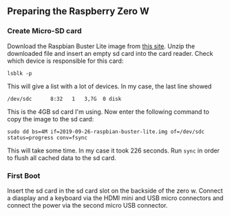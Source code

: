 ## Preparing the Raspberry Zero W

### Create Micro-SD card
Download the Raspbian Buster Lite image from [this site](https://www.raspberrypi.org/downloads/raspbian/).
Unzip the downloaded file and insert an empty sd card into the card reader.
Check which device is responsible for this card:

    lsblk -p
    
This will give a list with a lot of devices. In my case, the last line showed

    /dev/sdc      8:32   1   3,7G  0 disk

This is the 4GB sd card I'm using. Now enter the following command to copy the image 
to the sd card:

    sudo dd bs=4M if=2019-09-26-raspbian-buster-lite.img of=/dev/sdc status=progress conv=fsync
    
This will take some time. In my case it took 226 seconds. Run `sync` in order to flush
all cached data to the sd card.

### First Boot
Insert the sd card in the sd card slot on the backside of the zero w. Connect a diasplay and a keyboard
via the HDMI mini and USB micro connectors and connect the power via the second micro USB connector.
